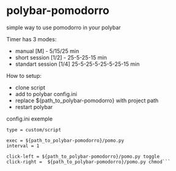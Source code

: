 # polybar-pomodorro
simple way to use pomodorro in your polybar

Timer has 3 modes:
- manual [M] - 5/15/25 min
- short session [1/2] - 25-5-25-15 min
- standart session [1/4] 25-5-25-5-25-5-25-15 min

How to setup:
- clone script
- add to polybar config.ini
- replace ${path_to_polybar-pomodorro} with project path
- restart polybar

config.ini exemple
```[module/pomodorro]
type = custom/script

exec = ${path_to_polybar-pomodorro}/pomo.py
interval = 1

click-left = ${path_to_polybar-pomodorro}/pomo.py toggle
click-right =  ${path_to_polybar-pomodorro}/pomo.py chmod```


